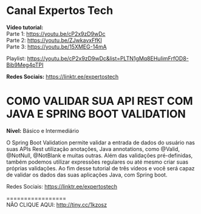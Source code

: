 # Canal Expertos Tech

**Vídeo tutorial:** </br>
Parte 1: https://youtu.be/cP2x9zD9wDc<br>
Parte 2: https://youtu.be/ZJwkavxFfKI<br>
Parte 3: https://youtu.be/15XMEG-14mA

Playlist: https://youtu.be/cP2x9zD9wDc&list=PLTN1gMq8EHuIimFrfOD8-Bib9Meg4pTPI

**Redes Sociais:** https://linktr.ee/expertostech  

# COMO VALIDAR SUA API REST COM JAVA E SPRING BOOT VALIDATION

**Nível:** Básico e Intermediário

O Spring Boot Validation permite validar a entrada de dados do usuário nas suas APIs Rest utilização anotações, Java annotations, como @Valid, @NotNull, @NotBlank e muitas outras. Além das validações pré-definidas, também podemos utilizar expressões regulares ou até mesmo criar suas próprias validações. Ao fim desse tutorial de três vídeos e você será capaz de validar os dados das suas aplicações Java, com Spring boot.

Redes Sociais: https://linktr.ee/expertostech

=================  
NÃO CLIQUE AQUI: http://tiny.cc/1kzosz 
